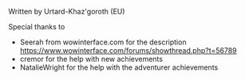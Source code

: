 Written by Urtard-Khaz'goroth (EU)

Special thanks to
* Seerah from wowinterface.com for the description https://www.wowinterface.com/forums/showthread.php?t=56789
* cremor for the help with new achievements
* NatalieWright for the help with the adventurer achievements
